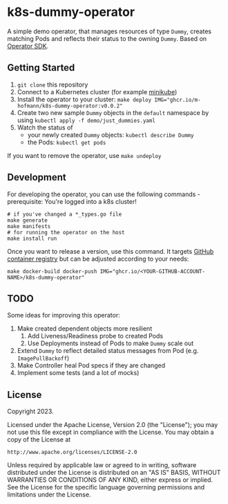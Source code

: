 # k8s-dummy-operator

A simple demo operator, that manages resources of type `Dummy`, creates matching Pods and reflects their status to the
owning `Dummy`. Based on [Operator SDK](https://sdk.operatorframework.io/).

## Getting Started

1. `git clone` this repository
2. Connect to a Kubernetes cluster (for example [minikube](https://minikube.sigs.k8s.io))
3. Install the operator to your cluster: `make deploy IMG="ghcr.io/m-hofmann/k8s-dummy-operator:v0.0.2"`
4. Create two new sample `Dummy` objects in the `default` namespace by using `kubectl apply -f demo/just_dummies.yaml`
5. Watch the status of 
   - your newly created `Dummy` objects: `kubectl describe Dummy`
   - the Pods: `kubectl get pods`

If you want to remove the operator, use `make undeploy`

## Development

For developing the operator, you can use the following commands - prerequisite: You're logged into a k8s cluster!

```shell
# if you've changed a *_types.go file
make generate
make manifests
# for running the operator on the host
make install run
```

Once you want to release a version, use this command. It targets [GitHub container registry](https://github.com/features/packages)
but can be adjusted according to your needs:

```shell
make docker-build docker-push IMG="ghcr.io/<YOUR-GITHUB-ACCOUNT-NAME>/k8s-dummy-operator"
```

## TODO

Some ideas for improving this operator:

1. Make created dependent objects more resilient
   1. Add Liveness/Readiness probe to created Pods
   2. Use Deployments instead of Pods to make `Dummy` scale out
2. Extend `Dummy` to reflect detailed status messages from Pod (e.g. `ImagePullBackoff`)
3. Make Controller heal Pod specs if they are changed
4. Implement some tests (and a lot of mocks)

## License

Copyright 2023.

Licensed under the Apache License, Version 2.0 (the "License");
you may not use this file except in compliance with the License.
You may obtain a copy of the License at

    http://www.apache.org/licenses/LICENSE-2.0

Unless required by applicable law or agreed to in writing, software
distributed under the License is distributed on an "AS IS" BASIS,
WITHOUT WARRANTIES OR CONDITIONS OF ANY KIND, either express or implied.
See the License for the specific language governing permissions and
limitations under the License.

